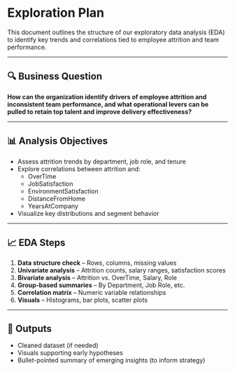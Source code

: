 # Exploration Plan

This document outlines the structure of our exploratory data analysis (EDA) to identify key trends and correlations tied to employee attrition and team performance.

---

## 🔍 Business Question

**How can the organization identify drivers of employee attrition and inconsistent team performance, and what operational levers can be pulled to retain top talent and improve delivery effectiveness?**

---

## 📊 Analysis Objectives

- Assess attrition trends by department, job role, and tenure
- Explore correlations between attrition and:
  - OverTime
  - JobSatisfaction
  - EnvironmentSatisfaction
  - DistanceFromHome
  - YearsAtCompany
- Visualize key distributions and segment behavior

---

## 📈 EDA Steps

1. **Data structure check** – Rows, columns, missing values
2. **Univariate analysis** – Attrition counts, salary ranges, satisfaction scores
3. **Bivariate analysis** – Attrition vs. OverTime, Salary, Role
4. **Group-based summaries** – By Department, Job Role, etc.
5. **Correlation matrix** – Numeric variable relationships
6. **Visuals** – Histograms, bar plots, scatter plots

---

## 🧠 Outputs

- Cleaned dataset (if needed)
- Visuals supporting early hypotheses
- Bullet-pointed summary of emerging insights (to inform strategy)
